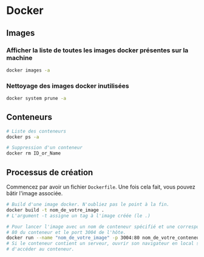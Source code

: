 # Docker

## Images

### Afficher la liste de toutes les images docker présentes sur la machine

```bash
docker images -a
```

### Nettoyage des images docker inutilisées

```bash
docker system prune -a
```

## Conteneurs

```bash
# Liste des conteneurs
docker ps -a

# Suppression d'un conteneur
docker rm ID_or_Name
```

## Processus de création

Commencez par avoir un fichier `Dockerfile`. Une fois cela fait, vous pouvez bâtir l'image associée.

```bash
# Build d'une image docker. N'oubliez pas le point à la fin.
docker build -t nom_de_votre_image .
# L'argument -t assigne un tag à l'image créée (le .)

# Pour lancer l'image avec un nom de conteneur spécifié et une correspondance entre le port
# 80 du conteneur et le port 3004 de l'hôte.
docker run --name "nom_de_votre_image" -p 3004:80 nom_de_votre_conteneur
# Si le conteneur contient un serveur, ouvrir son navigateur en local sur le port 3004 permettra
# d'accéder au conteneur. 
```